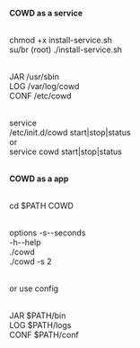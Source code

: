 <b>COWD as a service</b><br><br>

<p>chmod +x install-service.sh<br>
su/br (root) ./install-service.sh<br><br>

JAR /usr/sbin<br>
LOG /var/log/cowd<br>
CONF /etc/cowd<br><br>

service <br>
/etc/init.d/cowd start|stop|status<br>
or<br>
service cowd start|stop|status<br><br>

<b>COWD as a app</b><br><br>

cd $PATH COWD<br><br>

options -s--seconds<br>
        -h--help<br>
./cowd<br>
./cowd -s 2<br><br>

or use config<br><br>

JAR $PATH/bin<br>
LOG $PATH/logs<br>
CONF $PATH/conf<br>
